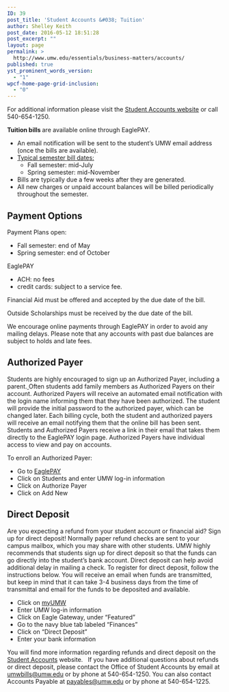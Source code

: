 ```yaml
---
ID: 39
post_title: 'Student Accounts &#038; Tuition'
author: Shelley Keith
post_date: 2016-05-12 18:51:28
post_excerpt: ""
layout: page
permalink: >
  http://www.umw.edu/essentials/business-matters/accounts/
published: true
yst_prominent_words_version:
  - "1"
wpcf-home-page-grid-inclusion:
  - "0"
---
```

For additional information please visit the <a href="http://adminfinance.umw.edu/studentaccounts/billing-information/">Student Accounts website</a> or call 540-654-1250.

<strong>Tuition bills </strong>are available online through EaglePAY.
<ul>
 	<li>An email notification will be sent to the student’s UMW email address (once the bills are available).</li>
 	<li><a href="http://adminfinance.umw.edu/studentaccounts/billing-information/">Typical semester bill dates:</a>
<ul>
 	<li>Fall semester: mid-July</li>
 	<li>Spring semester: mid-November</li>
</ul>
</li>
 	<li>Bills are typically due a few weeks after they are generated.</li>
 	<li>All new charges or unpaid account balances will be billed periodically throughout the semester.</li>
</ul>
<h2>Payment Options</h2>
Payment Plans open:
<ul>
 	<li>Fall semester: end of May</li>
 	<li>Spring semester: end of October</li>
</ul>
EaglePAY
<ul>
 	<li>ACH: no fees</li>
 	<li>credit cards: subject to a service fee.</li>
</ul>
Financial Aid must be offered and accepted by the due date of the bill.

Outside Scholarships must be received by the due date of the bill.

We encourage online payments through EaglePAY in order to avoid any mailing delays. Please note that any accounts with past due balances are subject to holds and late fees.
<h2>Authorized Payer</h2>
Students are highly encouraged to sign up an Authorized Payer, including a parent.<u> </u>Often students add family members as Authorized Payers on their account. Authorized Payers will receive an automated email notification with the login name informing them that they have been authorized. The student will provide the initial password to the authorized payer, which can be changed later. Each billing cycle, both the student and authorized payers will receive an email notifying them that the online bill has been sent. Students and Authorized Payers receive a link in their email that takes them directly to the EaglePAY login page. Authorized Payers have individual access to view and pay on accounts.

To enroll an Authorized Payer:
<ul>
 	<li>Go to <a href="http://adminfinance.umw.edu/studentaccounts/eaglepay">EaglePAY</a></li>
 	<li>Click on Students and enter UMW log-in information</li>
 	<li>Click on Authorize Payer</li>
 	<li>Click on Add New</li>
</ul>
<h2>Direct Deposit</h2>
Are you expecting a refund from your student account or financial aid? Sign up for direct deposit! Normally paper refund checks are sent to your campus mailbox, which you may share with other students. UMW highly recommends that students sign up for direct deposit so that the funds can go directly into the student’s bank account. Direct deposit can help avoid additional delay in mailing a check. To register for direct deposit, follow the instructions below. You will receive an email when funds are transmitted, but keep in mind that it can take 3-4 business days from the time of transmittal and email for the funds to be deposited and available.
<ul>
 	<li>Click on <a href="https://auth.umw.edu/cas/login?service=https%3A%2F%2Forgsync.com%2Fcas%2Funiversity-of-mary-washington">myUMW</a></li>
 	<li>Enter UMW log-in information</li>
 	<li>Click on Eagle Gateway, under “Featured”</li>
 	<li>Go to the navy blue tab labeled “Finances”</li>
 	<li>Click on “Direct Deposit”</li>
 	<li>Enter your bank information</li>
</ul>
You will find more information regarding refunds and direct deposit on the <a href="http://adminfinance.umw.edu/studentaccounts/">Student Accounts</a> website.   If you have additional questions about refunds or direct deposit, please contact the Office of Student Accounts by email at <a href="mailto:umwbills@umw.edu">umwbills@umw.edu</a> or by phone at 540-654-1250. You can also contact Accounts Payable at <a href="mailto:payables@umw.edu">payables@umw.edu</a> or by phone at 540-654-1225.